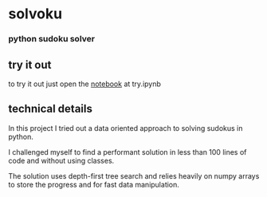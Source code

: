 # solvoku

### python sudoku solver

## try it out

to try it out just open the [notebook](try.ipynb) at try.ipynb

## technical details

In this project I tried out a data oriented approach to solving sudokus in python.

I challenged myself to find a performant solution in less than 100 lines of code and without using classes.

The solution uses depth-first tree search and relies heavily on numpy arrays to store the progress and for fast data manipulation.

